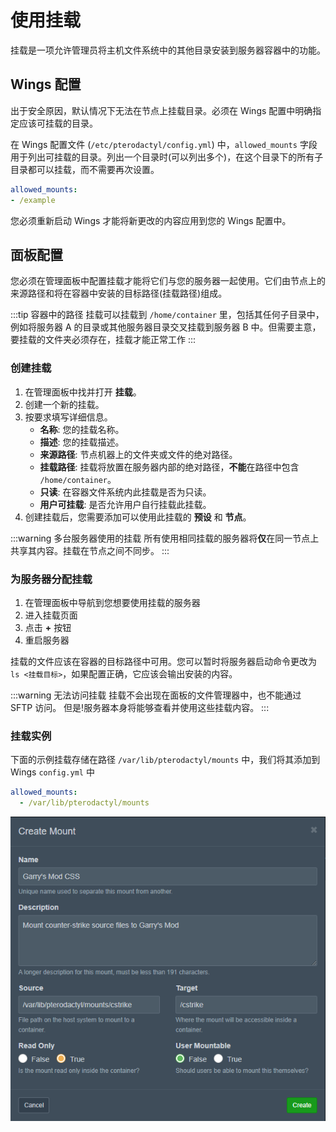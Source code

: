 # 使用挂载

挂载是一项允许管理员将主机文件系统中的其他目录安装到服务器容器中的功能。

## Wings 配置

出于安全原因，默认情况下无法在节点上挂载目录。必须在 Wings 配置中明确指定应该可挂载的目录。

在 Wings 配置文件 (`/etc/pterodactyl/config.yml`) 中，`allowed_mounts` 字段用于列出可挂载的目录。列出一个目录时(可以列出多个)，在这个目录下的所有子目录都可以挂载，而不需要再次设置。

```yml
allowed_mounts:
- /example
```

您必须重新启动 Wings 才能将新更改的内容应用到您的 Wings 配置中。

## 面板配置

您必须在管理面板中配置挂载才能将它们与您的服务器一起使用。它们由节点上的来源路径和将在容器中安装的目标路径(挂载路径)组成。

:::tip 容器中的路径
挂载可以挂载到 `/home/container` 里，包括其任何子目录中，例如将服务器 A 的目录或其他服务器目录交叉挂载到服务器 B 中。但需要主意，要挂载的文件夹必须存在，挂载才能正常工作
:::

### 创建挂载

1. 在管理面板中找并打开 **挂载**。
2. 创建一个新的挂载。
3. 按要求填写详细信息。
   - **名称**: 您的挂载名称。
   - **描述**: 您的挂载描述。
   - **来源路径**: 节点机器上的文件夹或文件的绝对路径。
   - **挂载路径**: 挂载将放置在服务器内部的绝对路径，**不能**在路径中包含 `/home/container`。
   - **只读**: 在容器文件系统内此挂载是否为只读。
   - **用户可挂载**: 是否允许用户自行挂载此挂载。
4. 创建挂载后，您需要添加可以使用此挂载的 **预设** 和 **节点**。

:::warning 多台服务器使用的挂载
所有使用相同挂载的服务器将**仅**在同一节点上共享其内容。挂载在节点之间不同步。
:::

### 为服务器分配挂载

1. 在管理面板中导航到您想要使用挂载的服务器
2. 进入挂载页面
3. 点击 **+** 按钮
4. 重启服务器

挂载的文件应该在容器的目标路径中可用。您可以暂时将服务器启动命令更改为 `ls <挂载目标>`，如果配置正确，它应该会输出安装的内容。

:::warning 无法访问挂载
挂载不会出现在面板的文件管理器中，也不能通过 SFTP 访问。 但是!服务器本身将能够查看并使用这些挂载内容。
:::

### 挂载实例

下面的示例挂载存储在路径 `/var/lib/pterodactyl/mounts` 中，我们将其添加到 Wings `config.yml` 中

```yml
allowed_mounts:
  - /var/lib/pterodactyl/mounts
```

![](./../.vuepress/public/gmod_mount_example.png)

